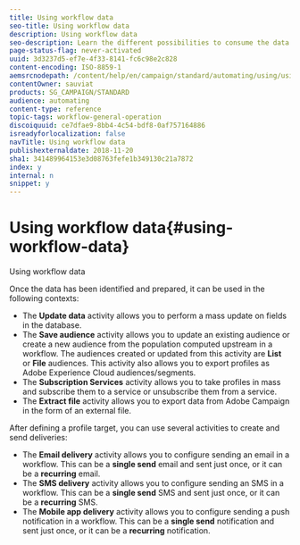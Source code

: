```yaml
---
title: Using workflow data
seo-title: Using workflow data
description: Using workflow data
seo-description: Learn the different possibilities to consume the data you imported or targeted.
page-status-flag: never-activated
uuid: 3d3237d5-ef7e-4f33-8141-fc6c98e2c828
content-encoding: ISO-8859-1
aemsrcnodepath: /content/help/en/campaign/standard/automating/using/using-workflow-data
contentOwner: sauviat
products: SG_CAMPAIGN/STANDARD
audience: automating
content-type: reference
topic-tags: workflow-general-operation
discoiquuid: ce7dfae9-8bb4-4c54-bdf8-0af757164886
isreadyforlocalization: false
navTitle: Using workflow data
publishexternaldate: 2018-11-20
sha1: 341489964153e3d08763fefe1b349130c21a7872
index: y
internal: n
snippet: y
---
```


# Using workflow data{#using-workflow-data}

Using workflow data

Once the data has been identified and prepared, it can be used in the following contexts:

* The **Update data** activity allows you to perform a mass update on fields in the database.
* The **Save audience** activity allows you to update an existing audience or create a new audience from the population computed upstream in a workflow. The audiences created or updated from this activity are **List** or **File** audiences. This activity also allows you to export profiles as Adobe Experience Cloud audiences/segments.
* The **Subscription Services** activity allows you to take profiles in mass and subscribe them to a service or unsubscribe them from a service.
* The **Extract file** activity allows you to export data from Adobe Campaign in the form of an external file.

After defining a profile target, you can use several activities to create and send deliveries:

* The **Email delivery** activity allows you to configure sending an email in a workflow. This can be a **single send** email and sent just once, or it can be a **recurring** email.
* The **SMS delivery** activity allows you to configure sending an SMS in a workflow. This can be a **single send** SMS and sent just once, or it can be a **recurring** SMS.
* The **Mobile app delivery** activity allows you to configure sending a push notification in a workflow. This can be a **single send** notification and sent just once, or it can be a **recurring** notification.

